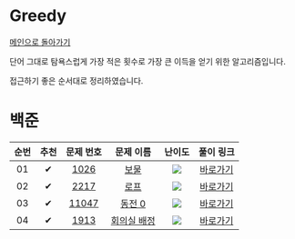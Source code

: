 # Greedy

[메인으로 돌아가기](../../README.md)

단어 그대로 탐욕스럽게 가장 적은 횟수로 가장 큰 이득을 얻기 위한 알고리즘입니다.

접근하기 좋은 순서대로 정리하였습니다.

# 백준

| 순번 | 추천 |                                 문제 번호                                 |                                   문제 이름                                    |                          난이도                          |                                           풀이 링크                                           |
| :--: | :--: | :-----------------------------------------------------------------------: | :----------------------------------------------------------------------------: | :------------------------------------------------------: | :-------------------------------------------------------------------------------------------: |
|  01  |  ✔   |  <a href="https://www.acmicpc.net/problem/1026" target="_black">1026</a>  |    <a href="https://www.acmicpc.net/problem/1026" target="_black">보물</a>     | <img src="https://static.solved.ac/tier_small/7.svg" />  | [바로가기](https://github.com/stae1102/code-solving/tree/main/Workbook/Greedy/solution/1026)  |
|  02  |  ✔   |  <a href="https://www.acmicpc.net/problem/2217" target="_black">2217</a>  |    <a href="https://www.acmicpc.net/problem/2217" target="_black">로프</a>     | <img src="https://static.solved.ac/tier_small/7.svg" />  | [바로가기](https://github.com/stae1102/code-solving/tree/main/Workbook/Greedy/solution/2217)  |
|  03  |  ✔   | <a href="https://www.acmicpc.net/problem/11047" target="_black">11047</a> |   <a href="https://www.acmicpc.net/problem/11047" target="_black">동전 0</a>   | <img src="https://static.solved.ac/tier_small/10.svg" /> | [바로가기](https://github.com/stae1102/code-solving/tree/main/Workbook/Greedy/solution/11047) |
|  04  |  ✔   |  <a href="https://www.acmicpc.net/problem/1913" target="_black">1913</a>  | <a href="https://www.acmicpc.net/problem/1913" target="_black">회의실 배정</a> | <img src="https://static.solved.ac/tier_small/10.svg" /> | [바로가기](https://github.com/stae1102/code-solving/tree/main/Workbook/Greedy/solution/1913)  |
